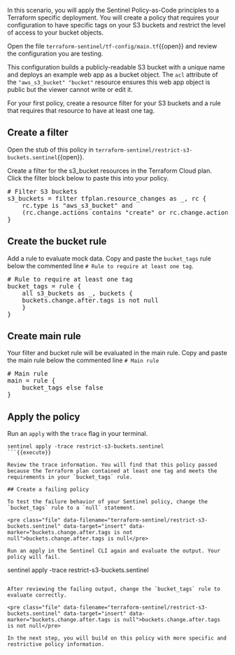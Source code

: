 In this scenario, you will apply the Sentinel Policy-as-Code principles to a Terraform specific deployment. You will create a policy that requires your configuration to have specific tags on your S3 buckets and restrict the level of access to your bucket objects.

Open the file `terraform-sentinel/tf-config/main.tf`{{open}} and review the configuration you are testing.

This configuration builds a publicly-readable S3 bucket with a unique name and deploys an example web app as a bucket object. The `acl` attribute of the `"aws_s3_bucket" "bucket"` resource ensures this web app object is public but the viewer cannot write or edit it.

For your first policy, create a resource filter for your S3 buckets and a rule that requires that resource to have at least one tag.

## Create a filter

Open the stub of this policy in `terraform-sentinel/restrict-s3-buckets.sentinel`{{open}}.

Create a filter for the s3_bucket resources in the Terraform Cloud plan. Click the filter block below to paste this into your policy.

<pre class="file" data-filename="terraform-sentinel/restrict-s3-buckets.sentinel" data-target="insert" data-marker="# Filter S3 buckets">
# Filter S3 buckets
s3_buckets = filter tfplan.resource_changes as _, rc {
	rc.type is "aws_s3_bucket" and
	(rc.change.actions contains "create" or rc.change.actions is ["update"])
}</pre>

## Create the bucket rule

Add a rule to evaluate mock data. Copy and paste the `bucket_tags` rule below the commented line `# Rule to require at least one tag`.


<pre class="file" data-filename="terraform-sentinel/restrict-s3-buckets.sentinel" data-target="insert" data-marker="# Rule to require at least one tag">
# Rule to require at least one tag
bucket_tags = rule {
	all s3_buckets as _, buckets {
	buckets.change.after.tags is not null
	}
}</pre>


## Create main rule

Your filter and bucket rule will be evaluated in the main rule. Copy and paste the main rule below the commented line `# Main rule`

<pre class="file" data-filename="terraform-sentinel/restrict-s3-buckets.sentinel" data-target="insert" data-marker="# Main rule">
# Main rule
main = rule {
    bucket_tags else false
}</pre>

## Apply the policy

Run an `apply` with the `trace` flag in your terminal.

```
sentinel apply -trace restrict-s3-buckets.sentinel
```{{execute}}

Review the trace information. You will find that this policy passed because the Terraform plan contained at least one tag and meets the requirements in your `bucket_tags` rule.

## Create a failing policy

To test the failure behavior of your Sentinel policy, change the `bucket_tags` rule to a `null` statement.

<pre class="file" data-filename="terraform-sentinel/restrict-s3-buckets.sentinel" data-target="insert" data-marker="buckets.change.after.tags is not null">buckets.change.after.tags is null</pre>

Run an apply in the Sentinel CLI again and evaluate the output. Your policy will fail.

```
sentinel apply -trace restrict-s3-buckets.sentinel
```{{execute}}

After reviewing the failing output, change the `bucket_tags` rule to evaluate correctly.

<pre class="file" data-filename="terraform-sentinel/restrict-s3-buckets.sentinel" data-target="insert" data-marker="buckets.change.after.tags is null">buckets.change.after.tags is not null</pre>

In the next step, you will build on this policy with more specific and restrictive policy information.
